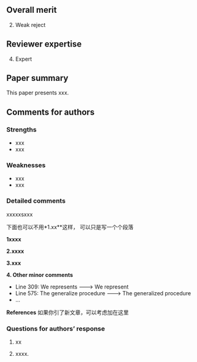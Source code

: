 Overall merit
-------------
2. Weak reject

Reviewer expertise
------------------
4. Expert

Paper summary
-------------
This paper presents xxx.



Comments for authors
--------------------
### Strengths

- xxx
- xxx

### Weaknesses

- xxx
- xxx

### Detailed comments
xxxxxsxxx

下面也可以不用*1.xx**这样， 可以只是写一个个段落

**1xxxx**

**2.xxxx**

**3.xxx**

**4. Other minor comments**

- Line 309: We represents ---> We represent
- Line 575: The generalize procedure ---> The generalized procedure
- ...

**References**
如果你引了新文章，可以考虑加在这里

### Questions for authors’ response

1. xx

2. xxxx.